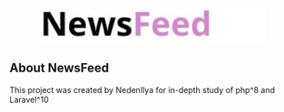 <p align="center"><a href="http://127.0.0.1:8000/" target="_blank"><img src="public/images/logo.jpg" width="400" alt="Laravel Logo"></a></p>

 

## About NewsFeed

This project was created by NedenIlya for in-depth study of php^8 and Laravel^10